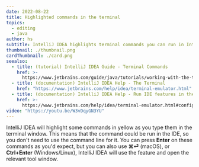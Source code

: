 ```yaml
---
date: 2022-08-22
title: Highlighted commands in the terminal
topics:
  - editing
  - java
author: hs
subtitle: IntelliJ IDEA highlights terminal commands you can run in IntelliJ IDEA
thumbnail: ./thumbnail.png
cardThumbnail: ./card.png
seealso:
  - title: (tutorial) IntelliJ IDEA Guide - Terminal Commands
    href: >-
      https://www.jetbrains.com/guide/java/tutorials/working-with-the-terminal/run-ide-features-from-the-terminal/
  - title: (documentation) IntelliJ IDEA Help - The Terminal
    href: "https://www.jetbrains.com/help/idea/terminal-emulator.html"
  - title: (documentation) IntelliJ IDEA Help - Run IDE features in the terminal
    href: >-
      https://www.jetbrains.com/help/idea/terminal-emulator.html#configure-the-terminal-emulator
video: "https://youtu.be/W3vDqyGN3YU"
---
```


IntelliJ IDEA will highlight some commands in yellow as you type them in the terminal window. This means that the command could be run in the IDE, so you don't need to use the command line for it. You can press **Enter** on these commands as you'd expect, but you can also use **⌘⏎** (macOS), or **Ctrl+Enter** (Windows/Linux), IntelliJ IDEA will use the feature and open the relevant tool window.

